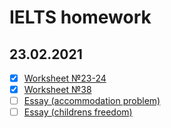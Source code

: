 # IELTS homework
## 23.02.2021
- [x] [Worksheet №23-24](https://github.com/philipsemenov/IELTS/blob/main/ws23-24.md)
- [x] [Worksheet №38](https://github.com/philipsemenov/IELTS/blob/main/ws38.md)
- [ ] [Essay (accommodation problem)](https://github.com/philipsemenov/IELTS/blob/main/ws38.md)
- [ ] [Essay (childrens freedom)](https://github.com/philipsemenov/IELTS/blob/main/ws38.md)
